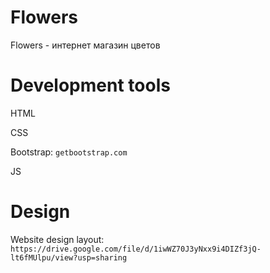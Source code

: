 # Flowers
Flowers - интернет магазин цветов

# Development tools

HTML

CSS

Bootstrap: `getbootstrap.com`

JS

# Design
Website design layout: `https://drive.google.com/file/d/1iwWZ70J3yNxx9i4DIZf3jQ-lt6fMUlpu/view?usp=sharing`